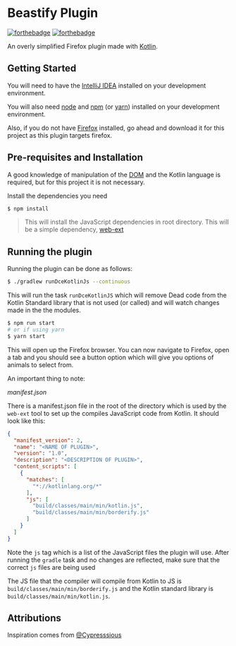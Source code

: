 # Beastify Plugin

[![forthebadge](http://forthebadge.com/images/badges/built-with-love.svg)](http://forthebadge.com)
[![forthebadge](http://forthebadge.com/images/badges/uses-js.svg)](http://forthebadge.com)

An overly simplified Firefox plugin made with [Kotlin](https://kotlinlang.org).

## Getting Started

You will need to have the [IntelliJ IDEA](https://www.jetbrains.com/idea/) installed on your development environment.

You will also need [node](https://nodejs.org/en/) and [npm](https://www.npmjs.com/) (or [yarn](https://yarnpkg.com/en/)) installed on your development environment.

Also, if you do not have [Firefox](https://www.mozilla.org/en-US/firefox/new/) installed, go ahead and download it for this project as this plugin targets firefox.

## Pre-requisites and Installation

A good knowledge of manipulation of the [DOM](https://developer.mozilla.org/en-US/docs/Web/API/Document_Object_Model/Introduction) and the Kotlin language is required, but for this project it is not necessary.

Install the dependencies you need

```bash
$ npm install
```
> This will install the JavaScript dependencies in root directory. This will be a simple dependency, [web-ext](https://developer.mozilla.org/en-US/Add-ons/WebExtensions/Getting_started_with_web-ext)

## Running the plugin

Running the plugin can be done as follows:

```bash
$ ./gradlew runDceKotlinJs --continuous
```

This will run the task `runDceKotlinJS` which will remove Dead code from the Kotlin Standard library that is not used (or called) and will watch changes made in the the modules.


```bash
$ npm run start
# or if using yarn
$ yarn start
```

This will open up the Firefox browser. You can now navigate to Firefox, open a tab and you should see a button option which will give you options of animals to select from.

An important thing to note:

*manifest.json*

There is a manifest.json file in the root of the directory which is used by the `web-ext` tool to set up the compiles JavaScript code from Kotlin. It should look like this:

```json
{
  "manifest_version": 2,
  "name": "<NAME OF PLUGIN>",
  "version": "1.0",
  "description": "<DESCRIPTION OF PLUGIN>",
  "content_scripts": [
    {
      "matches": [
        "*://kotlinlang.org/*"
      ],
      "js": [
        "build/classes/main/min/kotlin.js",
        "build/classes/main/min/borderify.js"
      ]
    }
  ]
}
```

Note the `js` tag which is a list of the JavaScript files the plugin will use. After running the
`gradle` task and no changes are reflected, make sure that the correct `js` files are being used

The JS file that the compiler will compile from Kotlin to JS is `build/classes/main/min/borderify.js` and the Kotlin standard library is `build/classes/main/min/kotlin.js`.

## Attributions

Inspiration comes from [@Cypresssious](https://medium.com/@Cypressious/your-second-firefox-extension-in-kotlin-bafd91d87c41)